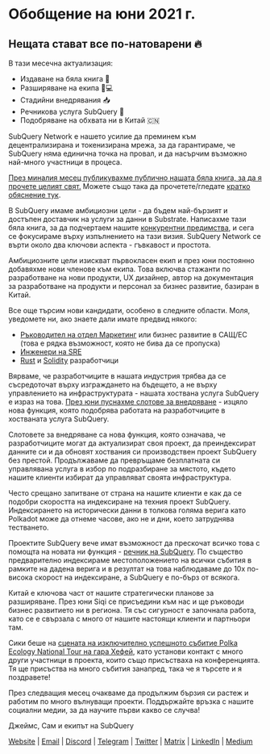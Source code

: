 # Обобщение на юни 2021 г.

## Нещата стават все по-натоварени 🔥

В тази месечна актуализация:

-   Издаване на бяла книга 🎊
-   Разширяване на екипа 👩💻
-   Стадийни внедрявания 📥
-   Речникова услуга SubQuery 📖
-   Подобряване на обхвата ни в Китай 🇨🇳

SubQuery Network е нашето усилие да преминем към децентрализирана и токенизирана мрежа, за да гарантираме, че SubQuery няма единична точка на провал, и да насърчим възможно най-много участници в процеса.

[През миналия месец публикувахме публично нашата бяла книга, за да я прочете целият свят.](https://static.subquery.network/whitepaper.pdf) Можете също така да прочетете/гледате [кратко обяснение тук](https://subquery.medium.com/the-subquery-network-a-summary-46cde0acb010).

В SubQuery имаме амбициозни цели - да бъдем най-бързият и достъпен доставчик на услуги за данни в Substrate. Написахме тази бяла книга, за да подчертаем нашите [конкурентни предимства](https://subquery.medium.com/subquery-network-our-goals-and-competitive-advantages-a6efdd544be4), и сега се фокусираме върху изпълнението на тази визия. SubQuery Network се върти около два ключови аспекта - гъвкавост и простота.

Амбициозните цели изискват първокласен екип и през юни постоянно добавяхме нови членове към екипа. Това включва стажанти по разработване на нови продукти, UX дизайнер, автор на документация за разработване на продукти и персонал за бизнес развитие, базиран в Китай.

Все още търсим нови кандидати, особено в следните области. Моля, уведомете ни, ако знаете дали имате предвид някого:

-   [Ръководител на отдел Маркетинг](https://angel.co/company/subquery/jobs/1494376-head-of-marketing) или бизнес развитие в САЩ/ЕС (това е рядка възможност, която не бива да се пропуска)
-   [Инженери на SRE](https://angel.co/company/subquery/jobs/1497942-site-reliability-engineer)
-   [Rust](https://angel.co/company/subquery/jobs/1494414-rust-developer) и [Solidity](https://angel.co/company/subquery/jobs/1494435-solidity-developer) разработчици

Вярваме, че разработчиците в нашата индустрия трябва да се съсредоточат върху изграждането на бъдещето, а не върху управлението на инфраструктурата - нашата хоствана услуга SubQuery е израз на това. [През юни пуснахме слотове за внедряване](https://subquery.medium.com/deployment-slots-are-here-subquery-projects-4fe2629f8858) - изцяло нова функция, която подобрява работата на разработчиците в хостваната услуга SubQuery.

Слотовете за внедряване са нова функция, която означава, че разработчиците могат да актуализират своя проект, да преиндексират данните си и да обновят хоствания си производствен проект SubQuery без престой. Продължаваме да превръщаме безплатната си управлявана услуга в избор по подразбиране за мястото, където нашите клиенти избират да управляват своята инфраструктура.

Често срещано запитване от страна на нашите клиенти е как да се подобри скоростта на индексиране на техния проект SubQuery. Индексирането на исторически данни в толкова голяма верига като Polkadot може да отнеме часове, ако не и дни, което затруднява тестването.

Проектите SubQuery вече имат възможност да прескочат всичко това с помощта на новата ни функция - [речник на SubQuery](https://subquery.medium.com/subquerys-just-got-a-lot-faster-with-the-dictionary-8a7a1447574). По същество предварително индексираме местоположението на всички събития в рамките на дадена верига и в резултат на това наблюдаваме до 10x по-висока скорост на индексиране, а SubQuery е по-бърз от всякога.

Китай е ключова част от нашите стратегически планове за разширяване. През юни Siqi се присъедини към нас и ще ръководи бизнес развитието ни в региона. Тя със сигурност е започнала работа, като се е свързала с много от нашите настоящи клиенти и партньори там.

Сики беше на [сцената на изключително успешното събитие Polka Ecology National Tour на гара Хефей](https://twitter.com/SubQueryNetwork/status/1409696588465721348), като установи контакт с много други участници в проекта, които също присъстваха на конференцията. Тя ще присъства на много събития занапред, така че я търсете и я поздравете!

През следващия месец очакваме да продължим бързия си растеж и работим по много вълнуващи проекти. Поддържайте връзка с нашите социални медии, за да научите първи какво се случва!

Джеймс, Сам и екипът на SubQuery

[Website](https://subquery.network/) | [Email](mailto:hello@subquery.network) | [Discord](https://discord.com/invite/78zg8aBSMG) | [Telegram](https://t.me/subquerynetwork) | [Twitter](https://twitter.com/subquerynetwork) | [Matrix](https://matrix.to/#/#subquery:matrix.org) | [LinkedIn](https://www.linkedin.com/company/subquery) | [Medium](https://subquery.medium.com/)
